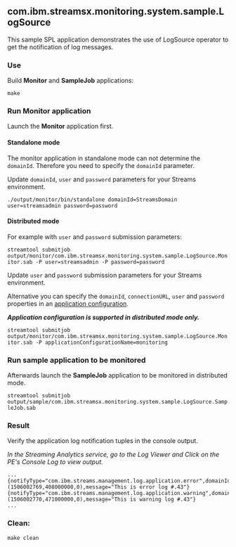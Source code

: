 ## com.ibm.streamsx.monitoring.system.sample.LogSource

This sample SPL application demonstrates the use of LogSource operator to get the notification of log messages.

### Use

Build **Monitor** and **SampleJob** applications:

`make`

### Run Monitor application

Launch the **Monitor** application first. 

#### Standalone mode

The monitor application in standalone mode can not determine the `domainId`. Therefore you need to specify the `domainId` parameter.

Update `domainId`, `user` and `password` parameters for your Streams environment.

`./output/monitor/bin/standalone domainId=StreamsDomain user=streamsadmin password=password`

#### Distributed mode

For example with `user` and `password` submission parameters:

`streamtool submitjob output/monitor/com.ibm.streamsx.monitoring.system.sample.LogSource.Monitor.sab -P user=streamsadmin -P password=password`

Update `user` and `password` submission parameters for your Streams environment.

Alternative you can specify the `domainId`, `connectionURL`, `user` and `password` properties in an [application configuration](https://www.ibm.com/support/knowledgecenter/en/SSCRJU_4.2.0/com.ibm.streams.admin.doc/doc/creating-secure-app-configs.html).

***Application configuration is supported in distributed mode only.***

`streamtool submitjob output/monitor/com.ibm.streamsx.monitoring.system.sample.LogSource.Monitor.sab -P applicationConfigurationName=monitoring`

### Run sample application to be monitored

Afterwards launch the **SampleJob** application to be monitored in distributed mode.

`streamtool submitjob output/sample/com.ibm.streamsx.monitoring.system.sample.LogSource.SampleJob.sab`

### Result

Verify the application log notification tuples in the console output.

*In the Streaming Analytics service, go to the Log Viewer and Click on the PE's Console Log to view output.*

    ...
    {notifyType="com.ibm.streams.management.log.application.error",domainId="StreamsDomain",instanceId="StreamsInstance",jobId=0,resource="streamshost.ibm.com",peId=0,operatorName="Logger",sequence=109,eventTimestamp=(1506002769,408000000,0),message="This is error log #.43"}
    {notifyType="com.ibm.streams.management.log.application.warning",domainId="StreamsDomain",instanceId="StreamsInstance",jobId=0,resource="streamshost.ibm.com",peId=0,operatorName="Logger",sequence=110,eventTimestamp=(1506002770,471000000,0),message="This is warning log #.43"}
    ...


### Clean:

`make clean`

